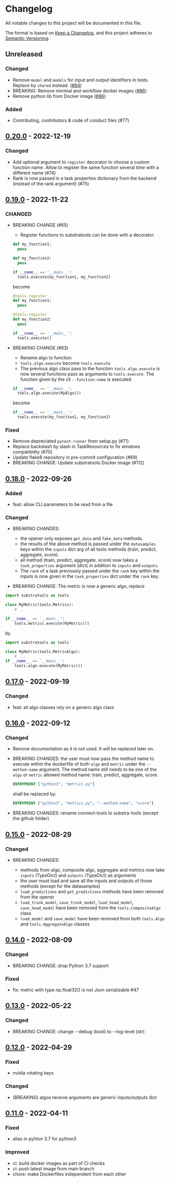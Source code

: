# Changelog

All notable changes to this project will be documented in this file.

The format is based on [Keep a Changelog](https://keepachangelog.com/en/1.0.0/),
and this project adheres to [Semantic Versioning](https://semver.org/spec/v2.0.0.html).

## Unreleased

### Changed

- Remove `model` and `models` for input and output identifiers in tests. Replace by `shared` instead. ([#84](https://github.com/Substra/substra-tools/pull/84))
- BREAKING: Remove minimal and workflow docker images ([#86](https://github.com/Substra/substra-tools/pull/86))
- Remove python lib from Docker image ([#86](https://github.com/Substra/substra-tools/pull/86))

### Added

- Contributing, contributors & code of conduct files (#77)

## [0.20.0](https://github.com/Substra/substra-tools/releases/tag/0.20.0) - 2022-12-19

### Changed

- Add optional argument to `register` decorator to choose a custom function name. Allow to register the same function several time with a different name (#74)
- Rank is now passed in a task properties dictionary from the backend (instead of the rank argument) (#75)

## [0.19.0](https://github.com/Substra/substra-tools/releases/tag/0.19.0) - 2022-11-22

### CHANGED

- BREAKING CHANGE (#65)

  - Register functions to substratools can be done with a decorator.

  ```py
  def my_function1:
    pass

  def my_function2:
    pass

  if __name__ == '__main__':
    tools.execute(my_function1, my_function2)
  ```

  become

  ```py
  @tools.register
  def my_function1:
    pass

  @tools.register
  def my_function2:
    pass

  if __name__ == '__main__':
    tools.execute()
  ```

- BREAKING CHANGE (#63)

  - Rename algo to function.
  - `tools.algo.execute` become `tools.execute`
  - The previous algo class pass to the function `tools.algo.execute` is now several functions pass as arguments to `tools.execute`. The function given by the cli `--function-name` is executed.

  ```py
  if __name__ == '__main__':
    tools.algo.execute(MyAlgo())
  ```

  become

  ```py
  if __name__ == '__main__':
    tools.execute(my_function1, my_function2)
  ```

### Fixed

- Remove depreciated `pytest-runner` from setup.py (#71)
- Replace backslash by slash in TaskResources to fix windows compatibility (#70)
- Update flake8 repository in pre-commit configuration (#69)
- BREAKING CHANGE: Update substratools Docker image (#112)

## [0.18.0](https://github.com/Substra/substra-tools/releases/tag/0.18.0) - 2022-09-26

### Added

- feat: allow CLI parameters to be read from a file

### Changed

- BREAKING CHANGES:

  - the opener only exposes `get_data` and `fake_data` methods.
  - the results of the above method is passed under the `datasamples` keys within the `inputs` dict arg of all
    tools methods (train, predict, aggregate, score).
  - all method (train, predict, aggregate, score) now takes a `task_properties` argument (dict) in addition to
    `inputs` and `outputs`.
  - The `rank` of a task previously passed under the `rank` key within the inputs is now given in the `task_properties`
    dict under the `rank` key.

- BREAKING CHANGE: The metric is now a generic algo, replace

```python
import substratools as tools

class MyMetric(tools.Metrics):
    # ...

if __name__ == '__main__':
    tools.metrics.execute(MyMetric())
```

by

```python
import substratools as tools

class MyMetric(tools.MetricAlgo):
    # ...
if __name__ == '__main__':
    tools.algo.execute(MyMetric())
```

## [0.17.0](https://github.com/Substra/substra-tools/releases/tag/0.17.0) - 2022-09-19

### Changed

- feat: all algo classes rely on a generic algo class

## [0.16.0](https://github.com/Substra/substra-tools/releases/tag/0.16.0) - 2022-09-12

### Changed

- Remove documentation as it is not used. It will be replaced later on.
- BREAKING CHANGES: the user must now pass the method name to execute within the dockerfile of both `algo` and
  `metric` under the `--method-name` argument. The method name still needs to be one of the `algo` or `metric`
  allowed method name: train, predict, aggregate, score.

  ```Dockerfile
  ENTRYPOINT ["python3", "metrics.py"]
  ```

  shall be replaced by:

  ```Dockerfile
  ENTRYPOINT ["python3", "metrics.py", "--method-name", "score"]
  ```

- BREAKING CHANGES: rename connect-tools to substra-tools (except the github folder)

## [0.15.0](https://github.com/Substra/substra-tools/releases/tag/0.15.0) - 2022-08-29

### Changed

- BREAKING CHANGES:

  - methods from algo, composite algo, aggregate and metrics now take `inputs` (TypeDict) and `outputs` (TypeDict) as arguments
  - the user must load and save all the inputs and outputs of those methods (except for the datasamples)
  - `load_predictions` and `get_predictions` methods have been removed from the opener
  - `load_trunk_model`, `save_trunk_model`, `load_head_model`, `save_head_model` have been removed from the `tools.CompositeAlgo` class
  - `load_model` and `save_model` have been removed from both `tools.Algo` and `tools.AggregateAlgo` classes

## [0.14.0](https://github.com/Substra/substra-tools/releases/tag/0.14.0) - 2022-08-09

### Changed

- BREAKING CHANGE: drop Python 3.7 support

### Fixed

- fix: metric with type np.float32() is not Json serializable #47

## [0.13.0](https://github.com/Substra/substra-tools/releases/tag/0.13.0) - 2022-05-22

### Changed

- BREAKING CHANGE: change --debug (bool) to --log-level (str)

## [0.12.0](https://github.com/Substra/substra-tools/releases/tag/0.12.0) - 2022-04-29

### Fixed

- nvidia rotating keys

### Changed

- (BREAKING) algos receive arguments are generic inputs/outputs dict

## [0.11.0](https://github.com/Substra/substra-tools/releases/tag/0.11.0) - 2022-04-11

### Fixed

- alias in pyhton 3.7 for python3

### Improved

- ci: build docker images as part of CI checks
- ci: push latest image from main branch
- chore: make Dockerfiles independent from each other
